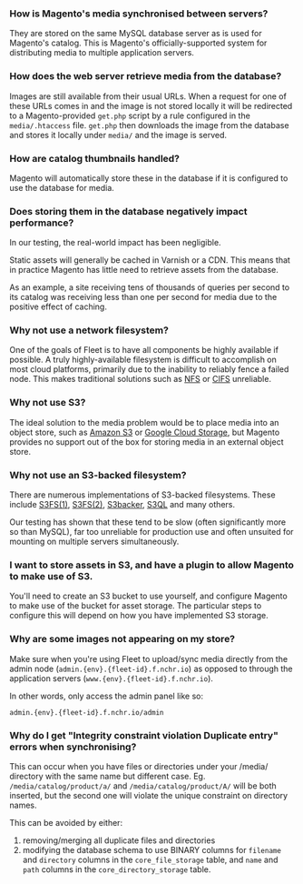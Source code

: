 ### How is Magento's media synchronised between servers?
They are stored on the same MySQL database server as is used for Magento's
catalog. This is Magento's officially-supported system for distributing media to
multiple application servers.



### How does the web server retrieve media from the database?
Images are still available from their usual URLs. When a request for one of
these URLs comes in and the image is not stored locally it will be redirected
to a Magento-provided `get.php` script by a rule configured in the `media/.htaccess` file.
`get.php` then downloads the image from the database and stores it locally under `media/`
and the image is served.


### How are catalog thumbnails handled?
Magento will automatically store these in the database if it is configured to
use the database for media.


### Does storing them in the database negatively impact performance?
In our testing, the real-world impact has been negligible.

Static assets will generally be cached in Varnish or a CDN. This means that in
practice Magento has little need to retrieve assets from the database.

As an example, a site receiving tens of thousands of queries per second to its
catalog was receiving less than one per second for media due to the positive
effect of caching.


### Why not use a network filesystem?
One of the goals of Fleet is to have all components be highly available if
possible. A truly highly-available filesystem is difficult to accomplish on most
cloud platforms, primarily due to the inability to reliably fence a failed node.
This makes traditional solutions such as [NFS](
http://en.wikipedia.org/wiki/Network_File_System) or [CIFS](
http://en.wikipedia.org/wiki/Server_Message_Block) unreliable.


### Why not use S3?
The ideal solution to the media problem would be to place media into an object
store, such as [Amazon S3](http://aws.amazon.com/s3/) or [Google Cloud
Storage](https://cloud.google.com/storage/), but Magento provides no support
out of the box for storing media in an external object store.

### Why not use an S3-backed filesystem?
There are numerous implementations of S3-backed filesystems. These include
[S3FS(1)](https://code.google.com/p/s3fs/), [S3FS(2)](
https://fedorahosted.org/s3fs/), [S3backer](
http://code.google.com/p/s3backer), [S3QL](
https://bitbucket.org/nikratio/s3ql/overview) and many others.

Our testing has shown that these tend to be slow (often significantly more so
than MySQL), far too unreliable for production use and often unsuited for
mounting on multiple servers simultaneously.

### I want to store assets in S3, and have a plugin to allow Magento to make use of S3.
You'll need to create an S3 bucket to use yourself, and configure Magento to make use of
the bucket for asset storage. The particular steps to configure this will depend on how
you have implemented S3 storage.

### Why are some images not appearing on my store?
Make sure when you're using Fleet to upload/sync media directly from the admin
node (`admin.{env}.{fleet-id}.f.nchr.io`) as opposed to through the application
servers (`www.{env}.{fleet-id}.f.nchr.io`).

In other words, only access the admin panel like so:

`admin.{env}.{fleet-id}.f.nchr.io/admin`

### Why do I get "Integrity constraint violation Duplicate entry" errors when synchronising?
This can occur when you have files or directories under your /media/ directory with the same
name but different case. Eg. `/media/catalog/product/a/` and `/media/catalog/product/A/` will
be both inserted, but the second one will violate the unique constraint on
directory names.

This can be avoided by either:

  1. removing/merging all duplicate files and directories
  1. modifying the database schema to use BINARY columns for `filename` and `directory` columns in the `core_file_storage` table, and `name` and `path` columns in the `core_directory_storage` table.
